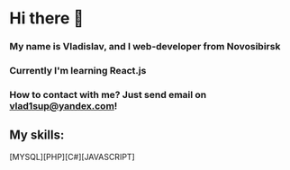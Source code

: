 # Hi there 👋
### My name is Vladislav, and I web-developer from Novosibirsk
### Currently I'm learning React.js
### How to contact with me? Just send email on vlad1sup@yandex.com!

## My skills:
[MYSQL][PHP][C#][JAVASCRIPT]
